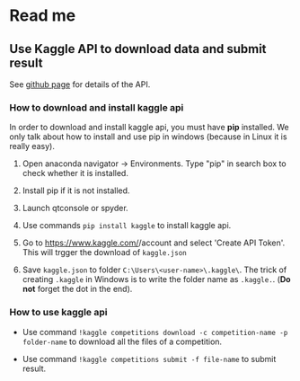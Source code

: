 # Read me

## Use Kaggle API to download data and submit result

See [github page](https://github.com/Kaggle/kaggle-api) for details of the API.

### How to download and install kaggle api

In order to download and install kaggle api, you must have **pip** installed. We only talk about how to install and use pip in windows (because in Linux it is really easy). 

1. Open anaconda navigator -> Environments. Type "pip" in search box to check whether it is installed. 

2. Install pip if it is not installed.

3. Launch qtconsole or spyder.

4. Use commands `pip install kaggle` to install kaggle api.

5. Go to https://www.kaggle.com/<username>/account and select 'Create API Token'. This will trgger the download of `kaggle.json`

6. Save `kaggle.json` to folder `C:\Users\<user-name>\.kaggle\`. The trick of creating `.kaggle` in Windows is to write the folder name as `.kaggle.`. (**Do not** forget the dot in the end).

### How to use kaggle api

- Use command `!kaggle competitions download -c competition-name -p folder-name` to download all the files of a competition. 

- Use command `!kaggle competitions submit -f file-name` to submit result.
